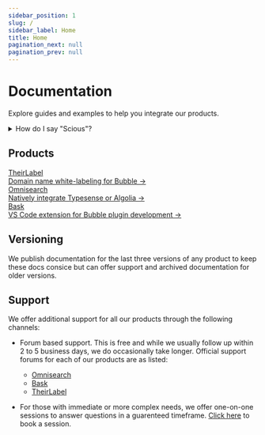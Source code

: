```yaml
---
sidebar_position: 1
slug: /
sidebar_label: Home
title: Home
pagination_next: null
pagination_prev: null
---
```


# Documentation

Explore guides and examples to help you integrate our products.

<details>
<summary>How do I say "Scious"?</summary>

Scious is prouncounced **sci** like "**sci**ence" and **us** like "you and I". It comes from the second half of the word "conscious" which we hold as a guiding principle - to be conscious and empathetic to the people we build products for.

</details>

## Products

<nav className="pagination-nav">
  <div className="pagination-nav__item">
    <a className="pagination-nav__link" href="theirlabel/latest">
      <div className="pagination-nav__sublabel">TheirLabel</div>
      <div className="pagination-nav__label">Domain name white-labeling for Bubble →</div>
    </a>
  </div>

  <div className="pagination-nav__item pagination-nav__item--next">
    <a className="pagination-nav__link" href="omnisearch/latest">
      <div className="pagination-nav__sublabel">Omnisearch</div>
      <div className="pagination-nav__label">Natively integrate Typesense or Algolia →</div>
    </a>
  </div>

  <div className="pagination-nav__item pagination-nav__item--next">
    <a className="pagination-nav__link" href="bask/latest">
      <div className="pagination-nav__sublabel">Bask</div>
      <div className="pagination-nav__label">VS Code extension for Bubble plugin development →</div>
    </a>
  </div> 


## Versioning

We publish documentation for the last three versions of any product to keep these docs consice but can offer support and archived documentation for older versions.

## Support

We offer additional support for all our products through the following channels:

- Forum based support. This is free and while we usually follow up within 2 to 5 business days, we do occasionally take longer. Official support forums for each of our products are as listed:
  - [Omnisearch](https://forum.bubble.io/t/omnisearch-integrate-algolia-typesense-and-friends/317306/last)
  - [Bask](https://forum.bubble.io/t/introducing-bask-a-vs-code-extension-for-building-plugins/317315/last)
  - [TheirLabel](https://forum.bubble.io/t/introducing-theirlabel-domain-name-white-labeling-for-bubble/104972/last)

- For those with immediate or more complex needs, we offer one-on-one sessions to answer questions in a guarenteed timeframe. [Click here](https://cal.com/scious) to book a session.
